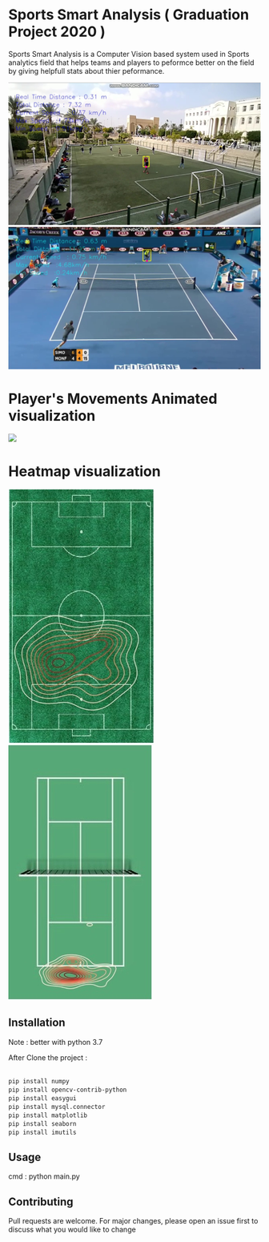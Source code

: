 # Sports Smart Analysis ( Graduation Project 2020 )

Sports Smart Analysis is a Computer Vision based system used in Sports analytics field that helps teams and players to peformce better on the field by giving helpfull stats about thier peformance. 


![](https://github.com/mohamed2del/Sports-Smart-Analysis/blob/master/media/trackex1.jpg?raw=true)
![](https://github.com/mohamed2del/Sports-Smart-Analysis/blob/master/media/trackex2.jpg?raw=true)

# Player's Movements Animated visualization

<img src="https://media.giphy.com/media/WUmSGvpvsGDcXlTHPm/giphy.gif" />


# Heatmap visualization
![](https://github.com/mohamed2del/Sports-Smart-Analysis/blob/master/media/cadb80db-b234-4c15-ad07-63f760587fef.jpg?raw=true)
![](https://github.com/mohamed2del/Sports-Smart-Analysis/blob/master/media/10371576-9aa4-4d37-9da3-e9f09813da95.jpg?raw=true)




## Installation

Note : better with python 3.7 

After Clone the project :

```bash

pip install numpy
pip install opencv-contrib-python
pip install easygui
pip install mysql.connector
pip install matplotlib
pip install seaborn
pip install imutils

```

## Usage

cmd :
python main.py



## Contributing
Pull requests are welcome. For major changes, please open an issue first to discuss what you would like to change
